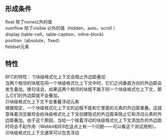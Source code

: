 ## 形成条件
float 除了none以外的值   
overflow 除了visible 以外的值（hidden，auto，scroll ）   
display (table-cell，table-caption，inline-block)   
position（absolute，fixed）   
fieldset元素  

## 特性
BFC的特性：
1)块级格式化上下文会阻止外边距叠加  
当两个相邻的块框在同一个块级格式化上下文中时，它们之间垂直方向的外边距会发生叠加。换句话说，如果这两个相邻的块框不属于同一个块级格式化上下文，那么它们的外边距就不会叠加。  
2)块级格式化上下文不会重叠浮动元素  
根据规定，一个块级格式化上下文的边框不能和它里面的元素的外边距重叠。这就意味着浏览器将会给块级格式化上下文创建隐式的外边距来阻止它和浮动元素的外边距叠加。由于这个原因，当给一个挨着浮动的块级格式化上下文添加负的外边距时将会不起作用（Webkit和IE6在这点上有一个问题——可以看这个测试用例）。   
3)块级格式化上下文通常可以包含浮动  
